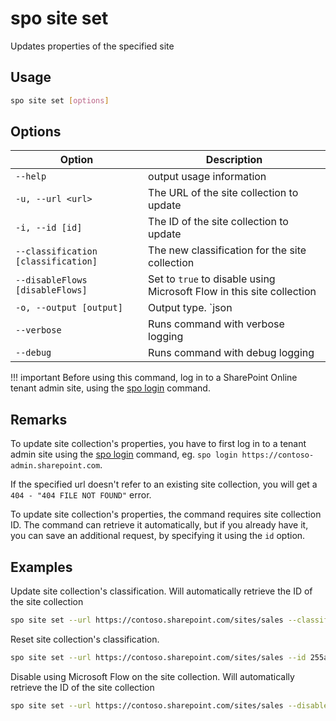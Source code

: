 # spo site set

Updates properties of the specified site

## Usage

```sh
spo site set [options]
```

## Options

Option|Description
------|-----------
`--help`|output usage information
`-u, --url <url>`|The URL of the site collection to update
`-i, --id [id]`|The ID of the site collection to update
`--classification [classification]`|The new classification for the site collection
`--disableFlows [disableFlows]`|Set to `true` to disable using Microsoft Flow in this site collection
`-o, --output [output]`|Output type. `json|text`. Default `text`
`--verbose`|Runs command with verbose logging
`--debug`|Runs command with debug logging

!!! important
    Before using this command, log in to a SharePoint Online tenant admin site, using the [spo login](../login.md) command.

## Remarks

To update site collection's properties, you have to first log in to a tenant admin site using the [spo login](../login.md) command, eg. `spo login https://contoso-admin.sharepoint.com`.

If the specified url doesn't refer to an existing site collection, you will get a `404 - "404 FILE NOT FOUND"` error.

To update site collection's properties, the command requires site collection ID. The command can retrieve it automatically, but if you already have it, you can save an additional request, by specifying it using the `id` option.

## Examples

Update site collection's classification. Will automatically retrieve the ID of the site collection

```sh
spo site set --url https://contoso.sharepoint.com/sites/sales --classification MBI
```

Reset site collection's classification.

```sh
spo site set --url https://contoso.sharepoint.com/sites/sales --id 255a50b2-527f-4413-8485-57f4c17a24d1 --classification
```

Disable using Microsoft Flow on the site collection. Will automatically retrieve the ID of the site collection

```sh
spo site set --url https://contoso.sharepoint.com/sites/sales --disableFlows true
```